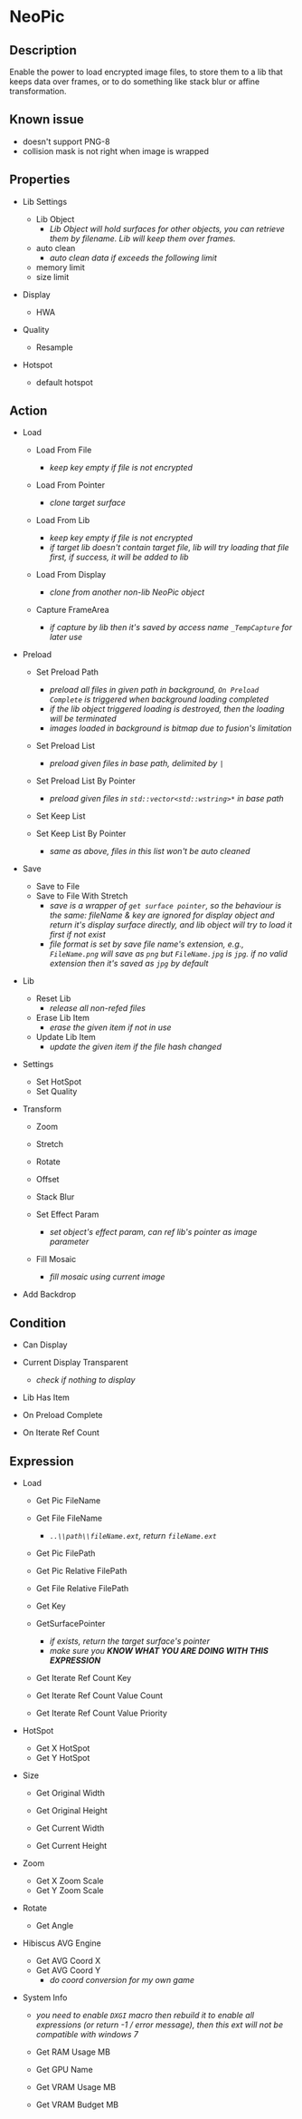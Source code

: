 # NeoPic

## Description

Enable the power to load encrypted image files, to store them to a lib that keeps data over frames, or to do something like stack blur or affine transformation.

## Known issue

- doesn't support PNG-8
- collision mask is not right when image is wrapped

## Properties

- Lib Settings
  - Lib Object
    - *Lib Object will hold surfaces for other objects, you can retrieve them by filename. Lib will keep them over frames.*
  - auto clean
    - *auto clean data if exceeds the following limit*
  - memory limit
  - size limit

- Display
  - HWA

- Quality
  - Resample

- Hotspot
  - default hotspot

## Action

- Load
  - Load From File
    - *keep key empty if file is not encrypted*
  - Load From Pointer
    - *clone target surface*

  - Load From Lib
    - *keep key empty if file is not encrypted*
    - *if target lib doesn't contain target file, lib will try loading that file first, if success, it will be added to lib*
  - Load From Display
    - *clone from another non-lib NeoPic object*

  - Capture FrameArea
    - *if capture by lib then it's saved by access name `_TempCapture` for later use*

- Preload
  - Set Preload Path
    - *preload all files in given path in background, `On Preload Complete` is triggered when background loading completed*
    - *if the lib object triggered loading is destroyed, then the loading will be terminated*
    - *images loaded in background is bitmap due to fusion's limitation*
  - Set Preload List
    - *preload given files in base path, delimited by `|`*
  - Set Preload List By Pointer
    - *preload given files in `std::vector<std::wstring>*` in base path*

  - Set Keep List
  - Set Keep List By Pointer
    - *same as above, files in this list won't be auto cleaned*

- Save
  - Save to File
  - Save to File With Stretch
    - *save is a wrapper of `get surface pointer`, so the behaviour is the same: fileName & key are ignored for display object and return it's display surface directly, and lib object will try to load it first if not exist*
    - *file format is set by save file name's extension, e.g., `FileName.png` will save as `png` but `FileName.jpg` is `jpg`. if no valid extension then it's saved as `jpg` by default*

- Lib
  - Reset Lib
    - *release all non-refed files*
  - Erase Lib Item
    - *erase the given item if not in use*
  - Update Lib Item
    - *update the given item if the file hash changed*

- Settings
  - Set HotSpot
  - Set Quality

- Transform
  - Zoom
  - Stretch

  - Rotate
  - Offset
  
  - Stack Blur
  
  - Set Effect Param
    - *set object's effect param, can ref lib's pointer as image parameter*
  
  - Fill Mosaic
    - *fill mosaic using current image*

- Add Backdrop

## Condition

- Can Display

- Current Display Transparent
  - *check if nothing to display*

- Lib Has Item

- On Preload Complete
- On Iterate Ref Count

## Expression

- Load
  - Get Pic FileName
  - Get File FileName
    - *`..\\path\\fileName.ext`, return `fileName.ext`*

  - Get Pic FilePath
  - Get Pic Relative FilePath
  - Get File Relative FilePath
  
  - Get Key
  
  - GetSurfacePointer
    - *if exists, return the target surface's pointer*
    - *make sure you **KNOW WHAT YOU ARE DOING WITH THIS EXPRESSION***

  - Get Iterate Ref Count Key
  - Get Iterate Ref Count Value Count
  - Get Iterate Ref Count Value Priority

- HotSpot
  - Get X HotSpot
  - Get Y HotSpot

- Size
  - Get Original Width
  - Get Original Height

  - Get Current Width
  - Get Current Height

- Zoom
  - Get X Zoom Scale
  - Get Y Zoom Scale

- Rotate
  - Get Angle

- Hibiscus AVG Engine
  - Get AVG Coord X
  - Get AVG Coord Y
    - *do coord conversion for my own game*

- System Info
  - *you need to enable `DXGI` macro then rebuild it to enable all expressions (or return -1 / error message), then this ext will not be compatible with windows 7*
  - Get RAM Usage MB
  
  - Get GPU Name
  
  - Get VRAM Usage MB
  - Get VRAM Budget MB
